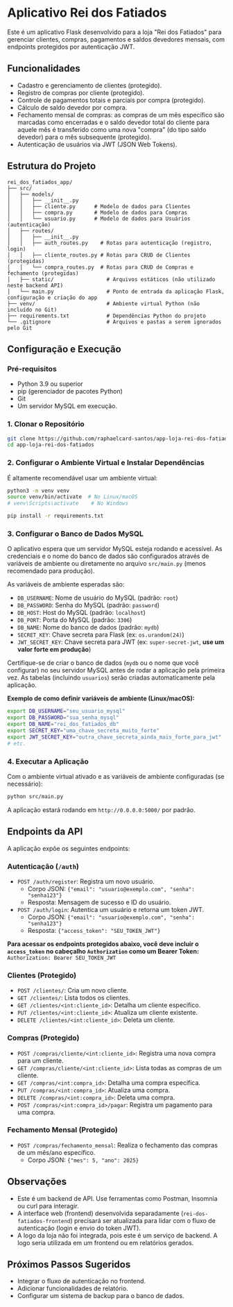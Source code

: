 # Aplicativo Rei dos Fatiados

Este é um aplicativo Flask desenvolvido para a loja "Rei dos Fatiados" para gerenciar clientes, compras, pagamentos e saldos devedores mensais, com endpoints protegidos por autenticação JWT.

## Funcionalidades

- Cadastro e gerenciamento de clientes (protegido).
- Registro de compras por cliente (protegido).
- Controle de pagamentos totais e parciais por compra (protegido).
- Cálculo de saldo devedor por compra.
- Fechamento mensal de compras: as compras de um mês específico são marcadas como encerradas e o saldo devedor total do cliente para aquele mês é transferido como uma nova "compra" (do tipo saldo devedor) para o mês subsequente (protegido).
- Autenticação de usuários via JWT (JSON Web Tokens).

## Estrutura do Projeto

```
rei_dos_fatiados_app/
├── src/
│   ├── models/
│   │   ├── __init__.py
│   │   ├── cliente.py      # Modelo de dados para Clientes
│   │   ├── compra.py       # Modelo de dados para Compras
│   │   └── usuario.py      # Modelo de dados para Usuários (autenticação)
│   ├── routes/
│   │   ├── __init__.py
│   │   ├── auth_routes.py    # Rotas para autenticação (registro, login)
│   │   ├── cliente_routes.py # Rotas para CRUD de Clientes (protegidas)
│   │   └── compra_routes.py  # Rotas para CRUD de Compras e fechamento (protegidas)
│   ├── static/                 # Arquivos estáticos (não utilizado neste backend API)
│   └── main.py                 # Ponto de entrada da aplicação Flask, configuração e criação do app
├── venv/                       # Ambiente virtual Python (não incluído no Git)
├── requirements.txt            # Dependências Python do projeto
└── .gitignore                  # Arquivos e pastas a serem ignorados pelo Git
```

## Configuração e Execução

### Pré-requisitos

- Python 3.9 ou superior
- pip (gerenciador de pacotes Python)
- Git
- Um servidor MySQL em execução.

### 1. Clonar o Repositório

```bash
git clone https://github.com/raphaelcard-santos/app-loja-rei-dos-fatiados.git
cd app-loja-rei-dos-fatiados
```

### 2. Configurar o Ambiente Virtual e Instalar Dependências

É altamente recomendável usar um ambiente virtual:

```bash
python3 -m venv venv
source venv/bin/activate  # No Linux/macOS
# venv\Scripts\activate    # No Windows

pip install -r requirements.txt
```

### 3. Configurar o Banco de Dados MySQL

O aplicativo espera que um servidor MySQL esteja rodando e acessível. As credenciais e o nome do banco de dados são configurados através de variáveis de ambiente ou diretamente no arquivo `src/main.py` (menos recomendado para produção).

As variáveis de ambiente esperadas são:
- `DB_USERNAME`: Nome de usuário do MySQL (padrão: `root`)
- `DB_PASSWORD`: Senha do MySQL (padrão: `password`)
- `DB_HOST`: Host do MySQL (padrão: `localhost`)
- `DB_PORT`: Porta do MySQL (padrão: `3306`)
- `DB_NAME`: Nome do banco de dados (padrão: `mydb`)
- `SECRET_KEY`: Chave secreta para Flask (ex: `os.urandom(24)`)
- `JWT_SECRET_KEY`: Chave secreta para JWT (ex: `super-secret-jwt`, **use um valor forte em produção**)

Certifique-se de criar o banco de dados (`mydb` ou o nome que você configurar) no seu servidor MySQL antes de rodar a aplicação pela primeira vez. As tabelas (incluindo `usuarios`) serão criadas automaticamente pela aplicação.

**Exemplo de como definir variáveis de ambiente (Linux/macOS):**
```bash
export DB_USERNAME="seu_usuario_mysql"
export DB_PASSWORD="sua_senha_mysql"
export DB_NAME="rei_dos_fatiados_db"
export SECRET_KEY="uma_chave_secreta_muito_forte"
export JWT_SECRET_KEY="outra_chave_secreta_ainda_mais_forte_para_jwt"
# etc.
```

### 4. Executar a Aplicação

Com o ambiente virtual ativado e as variáveis de ambiente configuradas (se necessário):

```bash
python src/main.py
```

A aplicação estará rodando em `http://0.0.0.0:5000/` por padrão.

## Endpoints da API

A aplicação expõe os seguintes endpoints:

### Autenticação (`/auth`)

- `POST /auth/register`: Registra um novo usuário.
  - Corpo JSON: `{"email": "usuario@exemplo.com", "senha": "senha123"}`
  - Resposta: Mensagem de sucesso e ID do usuário.
- `POST /auth/login`: Autentica um usuário e retorna um token JWT.
  - Corpo JSON: `{"email": "usuario@exemplo.com", "senha": "senha123"}`
  - Resposta: `{"access_token": "SEU_TOKEN_JWT"}`

**Para acessar os endpoints protegidos abaixo, você deve incluir o `access_token` no cabeçalho `Authorization` como um Bearer Token:**
`Authorization: Bearer SEU_TOKEN_JWT`

### Clientes (Protegido)

- `POST /clientes/`: Cria um novo cliente.
- `GET /clientes/`: Lista todos os clientes.
- `GET /clientes/<int:cliente_id>`: Detalha um cliente específico.
- `PUT /clientes/<int:cliente_id>`: Atualiza um cliente existente.
- `DELETE /clientes/<int:cliente_id>`: Deleta um cliente.

### Compras (Protegido)

- `POST /compras/cliente/<int:cliente_id>`: Registra uma nova compra para um cliente.
- `GET /compras/cliente/<int:cliente_id>`: Lista todas as compras de um cliente.
- `GET /compras/<int:compra_id>`: Detalha uma compra específica.
- `PUT /compras/<int:compra_id>`: Atualiza uma compra.
- `DELETE /compras/<int:compra_id>`: Deleta uma compra.
- `POST /compras/<int:compra_id>/pagar`: Registra um pagamento para uma compra.

### Fechamento Mensal (Protegido)

- `POST /compras/fechamento_mensal`: Realiza o fechamento das compras de um mês/ano específico.
  - Corpo JSON: `{"mes": 5, "ano": 2025}`

## Observações

- Este é um backend de API. Use ferramentas como Postman, Insomnia ou curl para interagir.
- A interface web (frontend) desenvolvida separadamente (`rei-dos-fatiados-frontend`) precisará ser atualizada para lidar com o fluxo de autenticação (login e envio do token JWT).
- A logo da loja não foi integrada, pois este é um serviço de backend. A logo seria utilizada em um frontend ou em relatórios gerados.

## Próximos Passos Sugeridos

- Integrar o fluxo de autenticação no frontend.
- Adicionar funcionalidades de relatório.
- Configurar um sistema de backup para o banco de dados.

